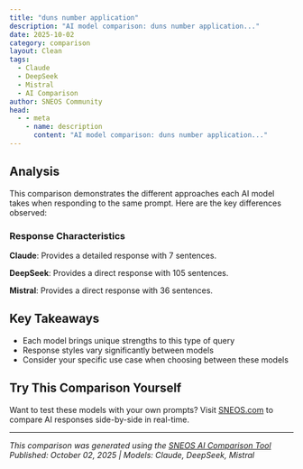 ```yaml
---
title: "duns number application"
description: "AI model comparison: duns number application..."
date: 2025-10-02
category: comparison
layout: Clean
tags:
  - Claude
  - DeepSeek
  - Mistral
  - AI Comparison
author: SNEOS Community
head:
  - - meta
    - name: description
      content: "AI model comparison: duns number application..."
---
```


<ChatComparison
  title="duns number application"
  prompt="duns number application"
  :responses='{
    "Claude": "A DUNS (Data Universal Numbering System) number is a unique 9-digit identifier for businesses. Here\u0027s how to apply for one:\n\n## How to Get a DUNS Number\n\n### **Free Application Process:**\n1. **Visit the Official Site**: Go to dnb.com (Dun \u0026 Bradstreet\u0027s website)\n2. **Click \u0022Get a D-U-N-S Number\u0022**\n3. **Fill out the application** with:\n   - Business name and address\n   - Business type/structure\n   - Contact information\n   - Number of employees\n   - Annual revenue (if applicable)\n\n### **Required Information:**\n- Legal business name\n- Business address (not a PO Box)\n- Mailing address (if different)\n- Phone number\n- Business owner/contact person details\n- Nature of business\n\n### **Timeline:**\n- **Free service**: 30 business days\n- **Expedited service**: 1-3 business days (fee required)\n\n## When You Need a DUNS Number\n\n- Government contracting\n- Federal grants applications\n- Working with large corporations\n- International business\n- Building business credit\n\n## Important Notes\n\n- The DUNS number itself is **free**\n- Avoid third-party sites that charge fees\n- Only apply through dnb.com or authorized partners\n- Keep your information updated\n\nWould you like help with any specific part of the application process?",
    "DeepSeek": "Of course. Applying for a D-U-N-S Number is a free and essential step for businesses looking to establish credit, apply for government contracts, or work with major corporations.\n\nHere is a comprehensive guide to the D-U-N-S Number application process.\n\n### What is a D-U-N-S Number?\n\nA **Data Universal Numbering System (D-U-N-S) Number** is a unique, nine-digit identifier for businesses, provided by Dun \u0026 Bradstreet (D\u0026B). It\u0027s like a social security number for your company and is used to:\n*   Establish a business credit profile.\n*   Apply for federal grants and contracts (required by the U.S. government).\n*   Apply for business loans and lines of credit.\n*   Build trust with suppliers and partners.\n\n---\n\n### Who Needs a D-U-N-S Number?\n\nYou should apply for a D-U-N-S Number if you:\n*   Plan to bid on U.S. federal government contracts.\n*   Want to apply for business loans or credit.\n*   Wish to establish a business credit file separate from your personal credit.\n*   Are asked for one by a potential partner, supplier, or customer.\n\n---\n\n### The Application Process: Step-by-Step\n\nThe primary and recommended way to apply is through the **D\u0026B website**.\n\n#### Step 1: Check if You Already Have a Number\nBefore applying, check if your business already has a D-U-N-S Number. It\u0027s common for businesses to be registered without their knowledge.\n*   **Use the D\u0026B Lookup Tool:** [https://fedgov.dnb.com/webform](https://fedgov.dnb.com/webform)\n\n#### Step 2: Gather Your Information\nThe application is straightforward, but having this information ready will make it faster. You will typically need:\n*   **Legal Business Name:** The exact name as registered with your state.\n*   **Business Address:** Physical address (P.O. Boxes are often not accepted).\n*   **Mailing Address:** If different from the physical address.\n*   **Business Structure:** (e.g., Sole Proprietorship, LLC, Corporation, Partnership).\n*   **Year Business Started / Founded.**\n*   **Industry Type / SIC or NAICS Code.**\n*   **Number of Employees.**\n*   **Contact Information:** Name, title, and phone number of the primary contact.\n*   **Owner/Chief Executive Officer\u0027s Name.**\n\n#### Step 3: Choose Your Application Method\n\n**Option A: Online Application (Fastest \u0026 Free)**\nThis is the standard and most efficient method.\n1.  Go to the D\u0026B D-U-N-S Number request page: [https://www.dandb.com/duns-number/](https://www.dandb.com/duns-number/)\n2.  Click \u0022Get A D-U-N-S Number.\u0022\n3.  Fill out the online form with the information you gathered.\n4.  **Review your information carefully** for accuracy.\n5.  Submit the form.\n\n**Option B: Phone Application (For U.S. Federal Government Contractors)**\nIf you are specifically applying for a federal grant or contract, you can call the dedicated line.\n*   **Phone:** 1-866-705-5711\n*   This service is designed for businesses needing a D-U-N-S Number to register with the System for Award Management (SAM.gov).\n\n**Option C: International Businesses**\nIf your business is located outside the United States, you can apply through the D\u0026B global network.\n*   **International D-U-N-S Number Request:** [https://www.dnb.com/duns-number/get-a-duns.html](https://www.dnb.com/duns-number/get-a-duns.html)\n\n---\n\n### What Happens After You Apply?\n\n*   **Verification Process:** D\u0026B will review your application and may need to verify the information. **They might call you or your business** to confirm details. It\u0027s crucial to answer this call to avoid delays.\n*   **Standard Processing Time:** The standard processing time is listed as **up to 30 business days**. However, it can often be faster.\n*   **Expedited Service:** If you need your D-U-N-S Number sooner, D\u0026B offers expedited processing for a fee (often within 5-8 business days). You will be presented with these paid options during the online application.\n*   **Receiving Your Number:** Once your application is approved and processed, you will receive your D-U-N-S Number via email.\n\n---\n\n### Important Tips and Warnings\n\n1.  **IT IS FREE:** The D-U-N-S Number itself is **free**. Be wary of third-party websites that charge a fee to \u0022apply for you.\u0022 They are often just reselling a free service. Always start at the official D\u0026B website.\n2.  **Accuracy is Critical:** Any errors in your business name, address, or structure can delay the process or create duplicate files. Double-check everything.\n3.  **Answer the Phone:** D\u0026B\u0027s verification call is a critical step. If you miss it, your application will be delayed.\n4.  **It\u0027s Not Instant (Usually):** Plan ahead. Don\u0027t wait until the day before a grant application is due to request your number.\n5.  **Build Your Profile:** Getting the number is just the first step. To build a strong business credit score (Paydex score), you need to have trade references (suppliers or lenders that report your payment history to D\u0026B).\n\n---\n\n### Next Steps After Receiving Your D-U-N-S Number\n\n*   **Register on SAM.gov:** If you\u0027re a government contractor, use your new D-U-N-S Number to complete your registration on SAM.gov.\n*   **Establish Business Credit:** Start building your credit file by applying for credit with vendors who report to D\u0026B.\n*   **Monitor Your File:** Check your D\u0026B business credit report periodically to ensure all information is accurate.\n\n### Summary\n\n| Aspect | Details |\n| :--- | :--- |\n| **Cost** | **Free** for standard processing. |\n| **Best Method** | Online via the official D\u0026B website. |\n| **Key Requirement** | Accurate and verifiable business information. |\n| **Processing Time** | Up to 30 business days (free); expedited options available for a fee. |\n| **Official Website** | [https://www.dandb.com/duns-number/](https://www.dandb.com/duns-number/) |\n\nBy following these steps, you can efficiently and correctly apply for your business\u0027s D-U-N-S Number.",
    "Mistral": "A DUNS (Data Universal Numbering System) number is a unique nine-digit identifier assigned to businesses by Dun \u0026 Bradstreet (D\u0026B). It is widely used for credit reporting and is often required for various business transactions, including government contracts and international trade. Here\u2019s a step-by-step guide on how to apply for a DUNS number:\n\n### Step-by-Step Guide to Applying for a DUNS Number\n\n1. **Gather Required Information:**\n   - Legal business name\n   - Business address\n   - Business phone number\n   - Business email address\n   - Business type (e.g., corporation, LLC, sole proprietorship)\n   - Year the business was started\n   - Number of employees\n   - Industry classification (e.g., SIC or NAICS code)\n   - Contact information for a principal or owner\n\n2. **Visit the Dun \u0026 Bradstreet Website:**\n   - Go to the Dun \u0026 Bradstreet website (www.dnb.com).\n\n3. **Create an Account:**\n   - If you don\u2019t already have an account, you will need to create one. This involves providing your personal information and setting up a username and password.\n\n4. **Apply for a DUNS Number:**\n   - Once logged in, navigate to the section for applying for a DUNS number.\n   - Fill out the application form with the required information.\n   - Ensure all information is accurate and complete.\n\n5. **Submit the Application:**\n   - Review the information you have provided and submit the application.\n   - You may receive a confirmation email or message.\n\n6. **Wait for Processing:**\n   - It typically takes about 30 days to receive your DUNS number. However, expedited processing may be available for a fee.\n\n7. **Receive Your DUNS Number:**\n   - Once your application is processed, you will receive your DUNS number via email or mail.\n\n### Tips for a Smooth Application Process\n\n- **Accuracy:** Ensure all the information you provide is accurate and up-to-date.\n- **Documentation:** Have all necessary documents and information ready before starting the application process.\n- **Follow-Up:** If you do not receive your DUNS number within the expected timeframe, follow up with Dun \u0026 Bradstreet to check the status of your application.\n\n### Additional Considerations\n\n- **Cost:** Applying for a DUNS number is generally free, but expedited processing may incur a fee.\n- **International Applications:** If your business is located outside the United States, the process may vary slightly, and additional documentation may be required.\n\n### Benefits of Having a DUNS Number\n\n- **Creditworthiness:** A DUNS number helps establish your business\u2019s creditworthiness.\n- **Government Contracts:** Many government contracts require a DUNS number.\n- **International Trade:** It is often required for international trade and business transactions.\n- **Business Credibility:** It adds credibility to your business and can help in securing loans and investments.\n\nBy following these steps, you can successfully apply for a DUNS number and enhance your business\u2019s credibility and opportunities."
  }'
  published-date="11:45"
/>

## Analysis

This comparison demonstrates the different approaches each AI model takes when responding to the same prompt. Here are the key differences observed:

### Response Characteristics

**Claude**: Provides a detailed response with 7 sentences. 

**DeepSeek**: Provides a direct response with 105 sentences. 

**Mistral**: Provides a direct response with 36 sentences. 

## Key Takeaways

- Each model brings unique strengths to this type of query
- Response styles vary significantly between models
- Consider your specific use case when choosing between these models

## Try This Comparison Yourself

Want to test these models with your own prompts? Visit [SNEOS.com](https://sneos.com) to compare AI responses side-by-side in real-time.

---

*This comparison was generated using the [SNEOS AI Comparison Tool](https://sneos.com)*
*Published: October 02, 2025 | Models: Claude, DeepSeek, Mistral*
